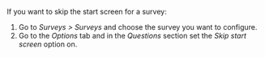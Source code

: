 If you want to skip the start screen for a survey:

1. Go to *Surveys > Surveys* and choose the survey you want to configure.
2. Go to the *Options* tab and in the *Questions* section set the *Skip start screen*
   option on.
